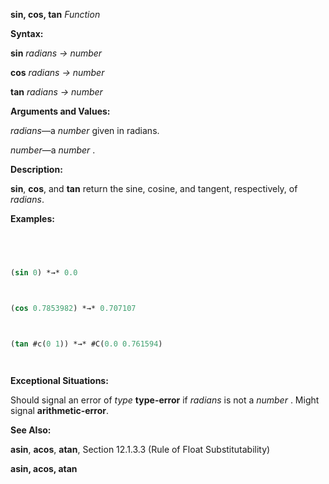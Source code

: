 **sin, cos, tan** *Function* 



**Syntax:** 



**sin** *radians → number* 



**cos** *radians → number* 



**tan** *radians → number* 



**Arguments and Values:** 



*radians*—a *number* given in radians. 



*number*—a *number* . 



**Description:** 



**sin**, **cos**, and **tan** return the sine, cosine, and tangent, respectively, of *radians*. 



**Examples:**
```lisp
 



(sin 0) *→* 0.0 



(cos 0.7853982) *→* 0.707107 



(tan #c(0 1)) *→* #C(0.0 0.761594) 




```
**Exceptional Situations:** 



Should signal an error of *type* **type-error** if *radians* is not a *number* . Might signal **arithmetic-error**. 



**See Also:** 



**asin**, **acos**, **atan**, Section 12.1.3.3 (Rule of Float Substitutability) 







 



 



**asin, acos, atan** 



